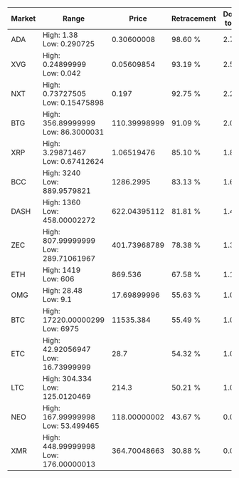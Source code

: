 | Market | Range | Price| Retracement | Doubles to 50% |
| --- | --- | --- | --- | --- |
| ADA | High: 1.38<br />Low: 0.290725 | 0.30600008 | 98.60 % | 2.73 |
| XVG | High: 0.24899999<br />Low: 0.042 | 0.05609854 | 93.19 % | 2.59 |
| NXT | High: 0.73727505<br />Low: 0.15475898 | 0.197 | 92.75 % | 2.26 |
| BTG | High: 356.89999999<br />Low: 86.3000031 | 110.39998999 | 91.09 % | 2.01 |
| XRP | High: 3.29871467<br />Low: 0.67412624 | 1.06519476 | 85.10 % | 1.86 |
| BCC | High: 3240<br />Low: 889.9579821 | 1286.2995 | 83.13 % | 1.61 |
| DASH | High: 1360<br />Low: 458.00002272 | 622.04395112 | 81.81 % | 1.46 |
| ZEC | High: 807.99999999<br />Low: 289.71061967 | 401.73968789 | 78.38 % | 1.37 |
| ETH | High: 1419<br />Low: 606 | 869.536 | 67.58 % | 1.16 |
| OMG | High: 28.48<br />Low: 9.1 | 17.69899996 | 55.63 % | 1.06 |
| BTC | High: 17220.00000299<br />Low: 6975 | 11535.384 | 55.49 % | 1.05 |
| ETC | High: 42.92056947<br />Low: 16.73999999 | 28.7 | 54.32 % | 1.04 |
| LTC | High: 304.334<br />Low: 125.0120469 | 214.3 | 50.21 % | 1.00 |
| NEO | High: 167.99999998<br />Low: 53.499465 | 118.00000002 | 43.67 % | 0.00 |
| XMR | High: 448.99999998<br />Low: 176.00000013 | 364.70048663 | 30.88 % | 0.00 |
